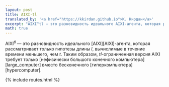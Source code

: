 ```yaml
---
layout: post
title: AIXI-tl
translated_by: '<a href="https://kkirdan.github.io">К. Кирдан</a>'
excerpt: "AIXI^tl — это разновидность идеального AIXI-агента, которая рассматривает только гипотезы длины l, работающие в течение времени меньшего, чем t. Таким образом, tl-ограниченная версия AIXI требует только нефизически большого конечного компьютера вместо бесконечного гиперкомпьютера."
math: true
---
```

AIXI<sup>$tl$</sup> — это разновидность идеального [AIXI][AIXI]-агента, которая рассматривает только гипотезы длины $l$, вычислимые в течение времени меньшего, чем $t$. Таким образом, $tl$-ограниченная версия AIXI требует только [нефизически большого конечного компьютера][large_computer] вместо бесконечного [гиперкомпьютера][hypercomputer].

{% include routes.html %}
